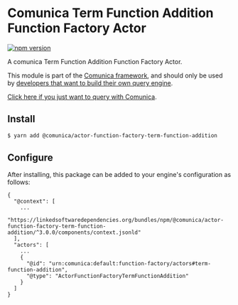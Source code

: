 # Comunica Term Function Addition Function Factory Actor

[![npm version](https://badge.fury.io/js/%40comunica%2Factor-function-factory-term-function-addition.svg)](https://www.npmjs.com/package/@comunica/actor-function-factory-term-function-addition)

A comunica Term Function Addition Function Factory Actor.

This module is part of the [Comunica framework](https://github.com/comunica/comunica),
and should only be used by [developers that want to build their own query engine](https://comunica.dev/docs/modify/).

[Click here if you just want to query with Comunica](https://comunica.dev/docs/query/).

## Install

```bash
$ yarn add @comunica/actor-function-factory-term-function-addition
```

## Configure

After installing, this package can be added to your engine's configuration as follows:
```text
{
  "@context": [
    ...
    "https://linkedsoftwaredependencies.org/bundles/npm/@comunica/actor-function-factory-term-function-addition/^3.0.0/components/context.jsonld"
  ],
  "actors": [
    ...
    {
      "@id": "urn:comunica:default:function-factory/actors#term-function-addition",
      "@type": "ActorFunctionFactoryTermFunctionAddition"
    }
  ]
}
```
